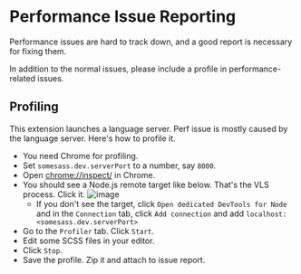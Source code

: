 # Performance Issue Reporting

Performance issues are hard to track down, and a good report is necessary for fixing them.

In addition to the normal issues, please include a profile in performance-related issues.

## Profiling

This extension launches a language server. Perf issue is mostly caused by the language server. Here's how to profile it.

- You need Chrome for profiling.
- Set `somesass.dev.serverPort` to a number, say `8000`.
- Open [chrome://inspect/](chrome://inspect/) in Chrome.
- You should see a Node.js remote target like below. That's the VLS process. Click it.
    ![image](https://user-images.githubusercontent.com/4033249/56996577-d61d0c00-6b59-11e9-85f0-29dc15e2e2aa.png)
    - If you don't see the target, click `Open dedicated DevTools for Node` and in the `Connection` tab, click `Add connection` and add `localhost:<somesass.dev.serverPort>`
- Go to the `Profiler` tab. Click `Start`.
- Edit some SCSS files in your editor.
- Click `Stop`.
- Save the profile. Zip it and attach to issue report.
